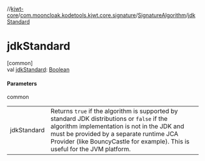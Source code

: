 //[kjwt-core](../../../index.md)/[com.mooncloak.kodetools.kjwt.core.signature](../index.md)/[SignatureAlgorithm](index.md)/[jdkStandard](jdk-standard.md)

# jdkStandard

[common]\
val [jdkStandard](jdk-standard.md): [Boolean](https://kotlinlang.org/api/latest/jvm/stdlib/kotlin/-boolean/index.html)

#### Parameters

common

| | |
|---|---|
| jdkStandard | Returns `true` if the algorithm is supported by standard JDK distributions or `false` if the algorithm implementation is not in the JDK and must be provided by a separate runtime JCA Provider (like BouncyCastle for example). This is useful for the JVM platform. |

